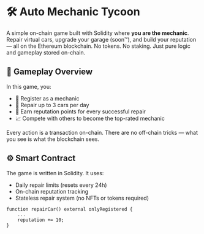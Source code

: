 # 🛠️ Auto Mechanic Tycoon  
  
A simple on-chain game built with Solidity where **you are the mechanic**. Repair virtual cars, upgrade your garage (soon™), and build your reputation — all on the Ethereum blockchain. No tokens. No staking. Just pure logic and gameplay stored on-chain.

## 🚗 Gameplay Overview

In this game, you:

- 🔧 Register as a mechanic
- 🧰 Repair up to 3 cars per day 
- 🌟 Earn reputation points for every successful repair
- 📈 Compete with others to become the top-rated mechanic 

Every action is a transaction on-chain. There are no off-chain tricks — what you see is what the blockchain sees.

## ⚙️ Smart Contract
 
The game is written in Solidity. It uses:
- Daily repair limits (resets every 24h) 
- On-chain reputation tracking
- Stateless repair system (no NFTs or tokens required)

```solidity
function repairCar() external onlyRegistered {
    ...
    reputation += 10;
}
